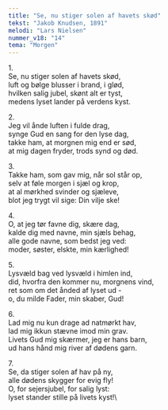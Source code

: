 ```yaml
---
title: "Se, nu stiger solen af havets skød"
tekst: "Jakob Knudsen, 1891"
melodi: "Lars Nielsen"
nummer_v18: "14"
tema: "Morgen"
---
```

1\.\
Se, nu stiger solen af havets skød,\
luft og bølge blusser i brand, i glød,\
hvilken salig jubel, skønt alt er tyst,\
medens lyset lander på verdens kyst.

2\.\
Jeg vil ånde luften i fulde drag,\
synge Gud en sang for den lyse dag,\
takke ham, at morgnen mig end er sød,\
at mig dagen fryder, trods synd og død.

3\.\
Takke ham, som gav mig, når sol står op,\
selv at føle morgen i sjæl og krop,\
at al mørkhed svinder og sjæleve,\
blot jeg trygt vil sige: Din vilje ske!

4\.\
O, at jeg tør favne dig, skære dag,\
kalde dig med navne, min sjæls behag,\
alle gode navne, som bedst jeg ved:\
moder, søster, elskte, min kærlighed!

5\.\
Lysvæld bag ved lysvæld i himlen ind,\
did, hvorfra den kommer nu, morgnens vind,\
ret som om det ånded af lyset ud -\
o, du milde Fader, min skaber, Gud!

6\.\
Lad mig nu kun drage ad natmørkt hav,\
lad mig ikkun stævne imod min grav.\
Livets Gud mig skærmer, jeg er hans barn,\
ud hans hånd mig river af dødens garn.

7\.\
Se, da stiger solen af hav på ny,\
alle dødens skygger for evig fly!\
O, for sejersjubel, for salig lyst:\
lyset stander stille på livets kyst!\

